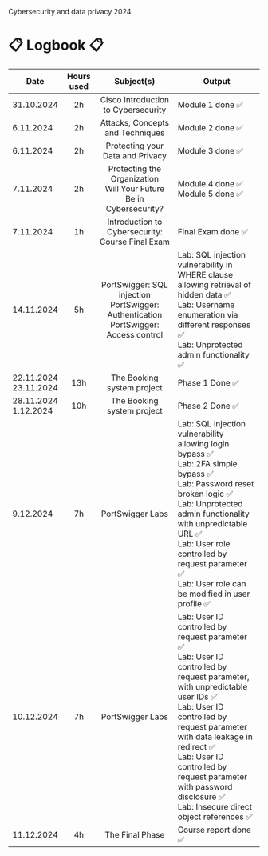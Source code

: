 Cybersecurity and data privacy 2024

# :clipboard: **Logbook** :clipboard:

| Date  | Hours used | Subject(s)  | Output |
| ------------- |     :---:      | :---: | ------------- |
| 31.10.2024  | 2h  | Cisco Introduction to Cybersecurity  | Module 1 done :white_check_mark: |
| 6.11.2024  | 2h  | Attacks, Concepts and Techniques | Module 2 done :white_check_mark: |
| 6.11.2024  | 2h  | Protecting your Data and Privacy | Module 3 done :white_check_mark: |
| 7.11.2024  | 2h  | Protecting the Organization<br>Will Your Future Be in Cybersecurity? | Module 4 done :white_check_mark:<br>Module 5 done :white_check_mark: |
| 7.11.2024  | 1h  | Introduction to Cybersecurity: Course Final Exam | Final Exam done :white_check_mark: |
| 14.11.2024  | 5h  | PortSwigger: SQL injection<br>PortSwigger: Authentication<br>PortSwigger: Access control | Lab: SQL injection vulnerability in WHERE clause allowing retrieval of hidden data :white_check_mark:<br>Lab: Username enumeration via different responses :white_check_mark:<br>Lab: Unprotected admin functionality :white_check_mark: |
| 22.11.2024<br>23.11.2024  | 13h  | The Booking system project | Phase 1 Done :white_check_mark: |
| 28.11.2024<br>1.12.2024  | 10h  | The Booking system project | Phase 2 Done :white_check_mark: |
| 9.12.2024  | 7h  | PortSwigger Labs | Lab: SQL injection vulnerability allowing login bypass :white_check_mark:<br>Lab: 2FA simple bypass :white_check_mark:<br>Lab: Password reset broken logic :white_check_mark:<br>Lab: Unprotected admin functionality with unpredictable URL :white_check_mark:<br>Lab: User role controlled by request parameter :white_check_mark:<br>Lab: User role can be modified in user profile :white_check_mark: |
| 10.12.2024  | 7h  | PortSwigger Labs | Lab: User ID controlled by request parameter :white_check_mark:<br>Lab: User ID controlled by request parameter, with unpredictable user IDs :white_check_mark:<br>Lab: User ID controlled by request parameter with data leakage in redirect :white_check_mark:<br>Lab: User ID controlled by request parameter with password disclosure :white_check_mark:<br>Lab: Insecure direct object references :white_check_mark: |
| 11.12.2024  | 4h  | The Final Phase | Course report done :white_check_mark: |
